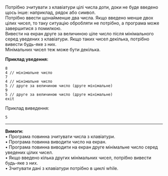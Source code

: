 Потрібно зчитувати з клавіатури цілі числа доти, доки не буде введено щось інше: наприклад, рядок або символ.  
Потрібно ввести щонайменше два числа. Якщо введено менше двох цілих чисел, то таку ситуацію обробляти не потрібно, а програма може завершитися з помилкою.  
Вивести на екран друге за величиною ціле число після мінімального серед уведених з клавіатури. Якщо таких чисел декілька, потрібно вивести будь-яке з них.  
Мінімальних чисел теж може бути декілька.

**Приклад уведення:**  
```
8
4 // мінімальне число
7
4 // мінімальне число
5 // друге за величиною число (друге мінімальне)
9
5 // друге за величиною число (друге мінімальне)
exit
```
Приклад виведення:
```
5
```
---

**Вимоги:**  
• Програма повинна зчитувати числа з клавіатури.  
• Програма повинна виводити число на екран.  
• Програма повинна виводити на екран друге мінімальне число серед уведених цілих чисел.  
• Якщо введено кілька других мінімальних чисел, потрібно вивести будь-яке з них.  
• Зчитувати дані з клавіатури потрібно в циклі while.  